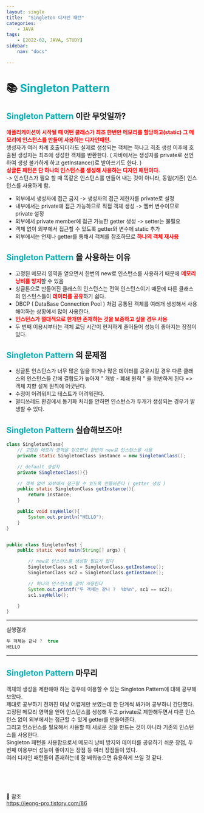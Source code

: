 ```yaml
---
layout: single
title:  "Singleton 디자인 패턴"
categories: 
    - JAVA
tags: 
    - [2022-02, JAVA, STUDY]
sidebar:
    nav: "docs"

---
```


# 📚 <a style="color:#00adb5">Singleton Pattern</a> 

## <a style="color:#00adb5">Singleton Pattern</a> 이란 무엇일까?
<a style="color:red"><b>애플리케이션이 시작될 때 어떤 클래스가 최초 한번만 메모리를 할당하고(static) 그 메모리에 인스턴스를 만들어 사용하는 디자인패턴.</b></a><br>
생성자가 여러 차례 호출되더라도 실제로 생성되는 객체는 하나고 최초 생성 이후에 호출된 생성자는 최초에 생성한 객체를 반환한다. ( 자바에서는 생성자를 private로 선언하여 생성 불가하게 하고 getInstance()로 받아쓰기도 한다. )<br>
<a style="color:red"><b>싱글톤 패턴은 단 하나의 인스턴스를 생성해 사용하는 디자인 패턴이다.</b></a><br>
-> 인스턴스가 필요 할 때 똑같은 인스턴스를 만들어 내는 것이 아니라, 동일(기존) 인스턴스를 사용하게 함.

- 외부에서 생성자에 접근 금지 -> 생성자의 접근 제한자를 private로 설정
- 내부에서는 private에 접근 가능하므로 직접 객체 생성 -> 멤버 변수이므로 private 설정
- 외부에서 private member에 접근 가능한 getter 생성 -> setter는 불필요
- 객체 없이 외부에서 접근할 수 있도록 getter와 변수에 static 추가
- 외부에서는 언제나 getter를 통해서 객체를 참조하므로 <a style="color:red"><b>하나의 객체 재사용</b></a>


## <a style="color:#00adb5">Singleton Pattern</a> 을 사용하는 이유
- 고정된 메모리 영역을 얻으면서 한번의 new로 인스턴스를 사용하기 때문에 <a style="color:red"><b>메모리 낭비를 방지</b></a>할 수 있음
- 싱글톤으로 만들어진 클래스의 인스턴스는 전역 인스턴스이기 때문에 다른 클래스의 인스턴스들이 <a style="color:red"><b>데이터를 공유</b></a>하기 쉽다.
- DBCP ( DataBase Connection Pool ) 처럼 공통된 객체를 여러개 생성해서 사용해야하는 상황에서 많이 사용한다.
- <a style="color:red"><b>인스턴스가 절대적으로 한개만 존재하는 것을 보증하고 싶을 경우 사용</b></a>
- 두 번째 이용시부터는 객체 로딩 시간이 현저하게 줄어들어 성능이 좋아지는 장점이 있다.

## <a style="color:#00adb5">Singleton Pattern</a> 의 문제점
- 싱글톤 인스턴스가 너무 많은 일을 하거나 많은 데이터를 공유시킬 경우 다른 클래스의 인스턴스들 간에 결합도가 높아져 " 개방 - 폐쇄 원칙 " 을 위반하게 된다 => 객체 지향 설계 원칙에 어긋난다.
- 수정이 어려워지고 테스트가 어려워진다.
- 멀티쓰레드 환경에서 동기화 처리를 안하면 인스턴스가 두개가 생성되는 경우가 발생할 수 있다.

## <a style="color:#00adb5">Singleton Pattern</a> 실습해보즈아!

```java
class SingletonClass{
    // 고정된 메모리 영역을 얻으면서 한번의 new로 인스턴스를 사용
    private static SingletonClass instance = new SingletonClass();

    // default 생성자
    private SingletonClass(){}

    // 객체 없이 외부에서 접근할 수 있도록 만들어준다 ( getter 생성 )
    public static SingletonClass getInstance(){
        return instance;
    }

    public void sayHello(){
        System.out.println("HELLO");
    }
}


public class SingletonTest {
    public static void main(String[] args) {

        // new로 인스턴스를 생성할 필요가 없다
        SingletonClass sc1 = SingletonClass.getInstance();
        SingletonClass sc2 = SingletonClass.getInstance();

        // 하나의 인스턴스를 같이 사용한다
        System.out.printf("두 객체는 같나 ?  %b%n", sc1 == sc2);
        sc1.sayHello();

    }
}
```

<hr>

실행결과<br>

```java
두 객체는 같나 ?  true
HELLO
```

<hr>




## <a style="color:#00adb5">Singleton Pattern</a> 마무리
객체의 생성을 제한해야 하는 경우에 이용할 수 있는 Singleton Pattern에 대해 공부해 보았다.<br>
제대로 공부하기 전까진 마냥 어렵게만 보였는데 한 단계씩 봐가며 공부하니 간단했다.<br>
고정된 메모리 영역을 얻어 인스턴스를 생성해 두고 private로 제한해두면서 다른 인스턴스 없이 외부에서는 접근할 수 있게 getter를 만들어준다.<br>
그리고 인스턴스를 필요해서 사용할 때 새로운 것을 만드는 것이 아니라 기존의 인스턴스를 사용한다.<br>
Singleton 패턴을 사용함으로서 메모리 낭비 방지와 데이터를 공유하기 쉬운 장점, 두번째 이용부터 성능이 좋아지는 장점 등 여러 장점들이 있다.<br>
여러 디자인 패턴들이 존재하는데 잘 배워놓으면 유용하게 쓰일 것 같다.<br>



<br><br><br><br>
👏 참조<br>
<a href="https://jeong-pro.tistory.com/86" target=_blank>https://jeong-pro.tistory.com/86</a><br>
